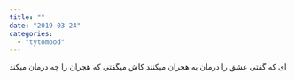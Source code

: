 ```yaml
---
title: ""
date: "2019-03-24"
categories: 
  - "tytomood"
---
```


ای که گفتی عشق را درمان به هجران میکنند کاش میگفتی که هجران را چه درمان میکند
